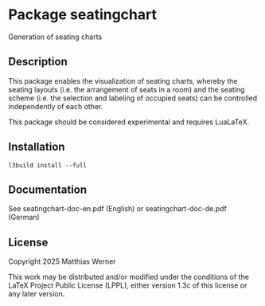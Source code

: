 # Package seatingchart
Generation of seating charts

## Description
This package enables the visualization of seating charts, whereby the
seating layouts (i.e. the arrangement of seats in a room) and the
seating scheme (i.e. the selection and labeling of occupied seats) can
be controlled independently of each other. 

This package should be considered experimental and requires LuaLaTeX.

## Installation
`l3build install --full`

## Documentation
See seatingchart-doc-en.pdf (English) or seatingchart-doc-de.pdf (German)

## License
Copyright 2025 Matthias Werner

This work may be distributed and/or modified under the conditions of
the LaTeX Project Public License (LPPL), either version 1.3c of this license or
any later version.
